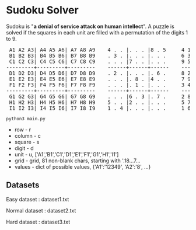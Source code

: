 # Sudoku Solver
 Sudoku is "**a denial of service attack on human intellect**". 
A puzzle is solved if the squares in each unit are filled with a permutation of the digits 1 to 9.
<pre><span class="pln"> A1 A2 A3</span><span class="pun">|</span><span class="pln"> A4 A5 A6</span><span class="pun">|</span><span class="pln"> A7 A8 A9 &nbsp; &nbsp;</span><span class="lit">4</span><span class="pln"> </span><span class="pun">.</span><span class="pln"> </span><span class="pun">.</span><span class="pln"> </span><span class="pun">|.</span><span class="pln"> </span><span class="pun">.</span><span class="pln"> </span><span class="pun">.</span><span class="pln"> </span><span class="pun">|</span><span class="lit">8</span><span class="pln"> </span><span class="pun">.</span><span class="pln"> </span><span class="lit">5</span><span class="pln"> &nbsp; &nbsp; </span><span class="lit">4</span><span class="pln"> </span><span class="lit">1</span><span class="pln"> </span><span class="lit">7</span><span class="pln"> </span><span class="pun">|</span><span class="lit">3</span><span class="pln"> </span><span class="lit">6</span><span class="pln"> </span><span class="lit">9</span><span class="pln"> </span><span class="pun">|</span><span class="lit">8</span><span class="pln"> </span><span class="lit">2</span><span class="pln"> </span><span class="lit">5</span><span class="pln"> <br>&nbsp;B1 B2 B3</span><span class="pun">|</span><span class="pln"> B4 B5 B6</span><span class="pun">|</span><span class="pln"> B7 B8 B9 &nbsp; &nbsp;</span><span class="pun">.</span><span class="pln"> </span><span class="lit">3</span><span class="pln"> </span><span class="pun">.</span><span class="pln"> </span><span class="pun">|.</span><span class="pln"> </span><span class="pun">.</span><span class="pln"> </span><span class="pun">.</span><span class="pln"> </span><span class="pun">|.</span><span class="pln"> </span><span class="pun">.</span><span class="pln"> </span><span class="pun">.</span><span class="pln"> &nbsp; &nbsp; </span><span class="lit">6</span><span class="pln"> </span><span class="lit">3</span><span class="pln"> </span><span class="lit">2</span><span class="pln"> </span><span class="pun">|</span><span class="lit">1</span><span class="pln"> </span><span class="lit">5</span><span class="pln"> </span><span class="lit">8</span><span class="pln"> </span><span class="pun">|</span><span class="lit">9</span><span class="pln"> </span><span class="lit">4</span><span class="pln"> </span><span class="lit">7</span><span class="pln"><br>&nbsp;C1 C2 C3</span><span class="pun">|</span><span class="pln"> C4 C5 C6</span><span class="pun">|</span><span class="pln"> C7 C8 C9 &nbsp; &nbsp;</span><span class="pun">.</span><span class="pln"> </span><span class="pun">.</span><span class="pln"> </span><span class="pun">.</span><span class="pln"> </span><span class="pun">|</span><span class="lit">7</span><span class="pln"> </span><span class="pun">.</span><span class="pln"> </span><span class="pun">.</span><span class="pln"> </span><span class="pun">|.</span><span class="pln"> </span><span class="pun">.</span><span class="pln"> </span><span class="pun">.</span><span class="pln"> &nbsp; &nbsp; </span><span class="lit">9</span><span class="pln"> </span><span class="lit">5</span><span class="pln"> </span><span class="lit">8</span><span class="pln"> </span><span class="pun">|</span><span class="lit">7</span><span class="pln"> </span><span class="lit">2</span><span class="pln"> </span><span class="lit">4</span><span class="pln"> </span><span class="pun">|</span><span class="lit">3</span><span class="pln"> </span><span class="lit">1</span><span class="pln"> </span><span class="lit">6</span><span class="pln"> <br></span><span class="pun">---------+---------+---------</span><span class="pln"> &nbsp; &nbsp;</span><span class="pun">------+------+------</span><span class="pln"> &nbsp; &nbsp;</span><span class="pun">------+------+------</span><span class="pln"><br>&nbsp;D1 D2 D3</span><span class="pun">|</span><span class="pln"> D4 D5 D6</span><span class="pun">|</span><span class="pln"> D7 D8 D9 &nbsp; &nbsp;</span><span class="pun">.</span><span class="pln"> </span><span class="lit">2</span><span class="pln"> </span><span class="pun">.</span><span class="pln"> </span><span class="pun">|.</span><span class="pln"> </span><span class="pun">.</span><span class="pln"> </span><span class="pun">.</span><span class="pln"> </span><span class="pun">|.</span><span class="pln"> </span><span class="lit">6</span><span class="pln"> </span><span class="pun">.</span><span class="pln"> &nbsp; &nbsp; </span><span class="lit">8</span><span class="pln"> </span><span class="lit">2</span><span class="pln"> </span><span class="lit">5</span><span class="pln"> </span><span class="pun">|</span><span class="lit">4</span><span class="pln"> </span><span class="lit">3</span><span class="pln"> </span><span class="lit">7</span><span class="pln"> </span><span class="pun">|</span><span class="lit">1</span><span class="pln"> </span><span class="lit">6</span><span class="pln"> </span><span class="lit">9</span><span class="pln"> <br>&nbsp;E1 E2 E3</span><span class="pun">|</span><span class="pln"> E4 E5 E6</span><span class="pun">|</span><span class="pln"> E7 E8 E9 &nbsp; &nbsp;</span><span class="pun">.</span><span class="pln"> </span><span class="pun">.</span><span class="pln"> </span><span class="pun">.</span><span class="pln"> </span><span class="pun">|.</span><span class="pln"> </span><span class="lit">8</span><span class="pln"> </span><span class="pun">.</span><span class="pln"> </span><span class="pun">|</span><span class="lit">4</span><span class="pln"> </span><span class="pun">.</span><span class="pln"> </span><span class="pun">.</span><span class="pln"> &nbsp; &nbsp; </span><span class="lit">7</span><span class="pln"> </span><span class="lit">9</span><span class="pln"> </span><span class="lit">1</span><span class="pln"> </span><span class="pun">|</span><span class="lit">5</span><span class="pln"> </span><span class="lit">8</span><span class="pln"> </span><span class="lit">6</span><span class="pln"> </span><span class="pun">|</span><span class="lit">4</span><span class="pln"> </span><span class="lit">3</span><span class="pln"> </span><span class="lit">2</span><span class="pln"> <br>&nbsp;F1 F2 F3</span><span class="pun">|</span><span class="pln"> F4 F5 F6</span><span class="pun">|</span><span class="pln"> F7 F8 F9 &nbsp; &nbsp;</span><span class="pun">.</span><span class="pln"> </span><span class="pun">.</span><span class="pln"> </span><span class="pun">.</span><span class="pln"> </span><span class="pun">|.</span><span class="pln"> </span><span class="lit">1</span><span class="pln"> </span><span class="pun">.</span><span class="pln"> </span><span class="pun">|.</span><span class="pln"> </span><span class="pun">.</span><span class="pln"> </span><span class="pun">.</span><span class="pln"> &nbsp; &nbsp; </span><span class="lit">3</span><span class="pln"> </span><span class="lit">4</span><span class="pln"> </span><span class="lit">6</span><span class="pln"> </span><span class="pun">|</span><span class="lit">9</span><span class="pln"> </span><span class="lit">1</span><span class="pln"> </span><span class="lit">2</span><span class="pln"> </span><span class="pun">|</span><span class="lit">7</span><span class="pln"> </span><span class="lit">5</span><span class="pln"> </span><span class="lit">8</span><span class="pln"> <br></span><span class="pun">---------+---------+---------</span><span class="pln"> &nbsp; &nbsp;</span><span class="pun">------+------+------</span><span class="pln"> &nbsp; &nbsp;</span><span class="pun">------+------+------</span><span class="pln"><br>&nbsp;G1 G2 G3</span><span class="pun">|</span><span class="pln"> G4 G5 G6</span><span class="pun">|</span><span class="pln"> G7 G8 G9 &nbsp; &nbsp;</span><span class="pun">.</span><span class="pln"> </span><span class="pun">.</span><span class="pln"> </span><span class="pun">.</span><span class="pln"> </span><span class="pun">|</span><span class="lit">6</span><span class="pln"> </span><span class="pun">.</span><span class="pln"> </span><span class="lit">3</span><span class="pln"> </span><span class="pun">|.</span><span class="pln"> </span><span class="lit">7</span><span class="pln"> </span><span class="pun">.</span><span class="pln"> &nbsp; &nbsp; </span><span class="lit">2</span><span class="pln"> </span><span class="lit">8</span><span class="pln"> </span><span class="lit">9</span><span class="pln"> </span><span class="pun">|</span><span class="lit">6</span><span class="pln"> </span><span class="lit">4</span><span class="pln"> </span><span class="lit">3</span><span class="pln"> </span><span class="pun">|</span><span class="lit">5</span><span class="pln"> </span><span class="lit">7</span><span class="pln"> </span><span class="lit">1</span><span class="pln"> <br>&nbsp;H1 H2 H3</span><span class="pun">|</span><span class="pln"> H4 H5 H6</span><span class="pun">|</span><span class="pln"> H7 H8 H9 &nbsp; &nbsp;</span><span class="lit">5</span><span class="pln"> </span><span class="pun">.</span><span class="pln"> </span><span class="pun">.</span><span class="pln"> </span><span class="pun">|</span><span class="lit">2</span><span class="pln"> </span><span class="pun">.</span><span class="pln"> </span><span class="pun">.</span><span class="pln"> </span><span class="pun">|.</span><span class="pln"> </span><span class="pun">.</span><span class="pln"> </span><span class="pun">.</span><span class="pln"> &nbsp; &nbsp; </span><span class="lit">5</span><span class="pln"> </span><span class="lit">7</span><span class="pln"> </span><span class="lit">3</span><span class="pln"> </span><span class="pun">|</span><span class="lit">2</span><span class="pln"> </span><span class="lit">9</span><span class="pln"> </span><span class="lit">1</span><span class="pln"> </span><span class="pun">|</span><span class="lit">6</span><span class="pln"> </span><span class="lit">8</span><span class="pln"> </span><span class="lit">4</span><span class="pln"> <br>&nbsp;I1 I2 I3</span><span class="pun">|</span><span class="pln"> I4 I5 I6</span><span class="pun">|</span><span class="pln"> I7 I8 I9 &nbsp; &nbsp;</span><span class="lit">1</span><span class="pln"> </span><span class="pun">.</span><span class="pln"> </span><span class="lit">4</span><span class="pln"> </span><span class="pun">|.</span><span class="pln"> </span><span class="pun">.</span><span class="pln"> </span><span class="pun">.</span><span class="pln"> </span><span class="pun">|.</span><span class="pln"> </span><span class="pun">.</span><span class="pln"> </span><span class="pun">.</span><span class="pln"> &nbsp; &nbsp; </span><span class="lit">1</span><span class="pln"> </span><span class="lit">6</span><span class="pln"> </span><span class="lit">4</span><span class="pln"> </span><span class="pun">|</span><span class="lit">8</span><span class="pln"> </span><span class="lit">7</span><span class="pln"> </span><span class="lit">5</span><span class="pln"> </span><span class="pun">|</span><span class="lit">2</span><span class="pln"> </span><span class="lit">9</span><span class="pln"> </span><span class="lit">3</span><span class="pln"> </span></pre>
<code>python3 main.py</code>

- row - r
- column - c
- square - s
- digit - d
- unit - u, ['A1','B1','C1','D1','E1','F1','G1','H1','I1']
- grid - grid, 81 non-blank chars, starting with '.18...7...
- values - dict of possible values, {'A1':'12349', 'A2':'8', ...}

## Datasets
Easy dataset : dataset1.txt

Normal dataset : dataset2.txt

Hard dataset : dataset3.txt